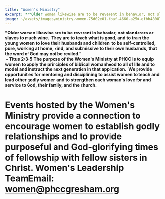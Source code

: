 ```yaml
---
title: "Women's Ministry"
excerpt: **"Older women likewise are to be reverent in behavior, not slanderers or slaves to much wine.  They...
image: ~/assets/images/ministry-women-75d02e01-fbaf-4660-a250-efbb480879a0.JPG
---
```


**"Older women likewise are to be reverent in behavior, not slanderers or slaves to much wine.  They are to teach what is good, and to train the young women to love their husbands and children, to be self-controlled, pure, working at home, kind, and submissive to their own husbands, that the word of God may not be reviled."  
 - Titus 2:3-5**
**The purpose of the Women's Ministry at PHCC is to equip women to apply the principles of biblical womanhood to all of life and to model and instruct the next generation in that application.  We provide opportunities for mentoring and disciplining to assist women to teach and lead other godly women and to strengthen each woman's love for and service to God, their family, and the church.**

**Events hosted by the Women's Ministry provide a connection to encourage women to establish godly relationships and to provide purposeful and God-glorifying times of fellowship with fellow sisters in Christ.**
Women's Leadership TeamEmail: women@phccgresham.org
===================================================